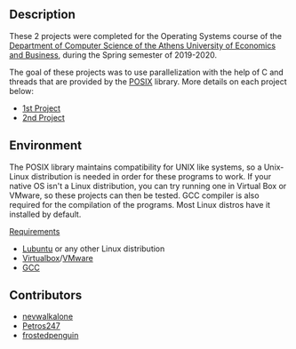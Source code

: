 ## Description

These 2 projects were completed for the Operating Systems course of the [Department of Computer Science of the Athens University of Economics and Business](https://www.dept.aueb.gr/el/cs), during the Spring semester of 2019-2020.

The goal of these projects was to use parallelization with the help of C and threads that are provided by the [POSIX](https://www.cs.cmu.edu/afs/cs/academic/class/15492-f07/www/pthreads.html) library. More details on each project below:

- [1st Project](1st-Assignment)
- [2nd Project](2nd-Assignment)

## Environment

The POSIX library maintains compatibility for UNIX like systems, so a Unix-Linux distribution is needed in order for these programs to work. If your native OS isn't a Linux distribution, you can try running one in Virtual Box or VMware, so these projects can then be tested. GCC compiler is also required for the compilation of the programs. Most Linux distros have it installed by default.

<ins>Requirements</ins>

- [Lubuntu](https://lubuntu.net/) or any other Linux distribution
- [Virtualbox](https://www.virtualbox.org/)/[VMware](https://www.vmware.com/)
- [GCC](https://linuxize.com/post/how-to-install-gcc-compiler-on-ubuntu-18-04)

## Contributors

- [nevwalkalone](https://github.com/nevwalkalone)
- [Petros247](https://github.com/Petros247)
- [frostedpenguin](https://github.com/frostedpenguin)
